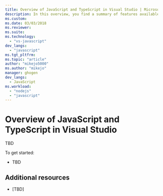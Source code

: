 ```yaml
---
title: Overview of JavaScript and TypeScript in Visual Studio | Microsoft Docs
description: In this overview, you find a summary of features available for JavaScript and TypeScript development in Visual Studio.
ms.custom:
ms.date: 03/03/2018
ms.reviewer:
ms.suite:
ms.technology: 
  - "vs-javascript"
dev_langs:
  - "javascript"
ms.tgt_pltfrm:
ms.topic: "article"
author: "mikejo5000"
ms.author: "mikejo"
manager: ghogen
dev_langs: 
  - JavaScript
ms.workload: 
  - "nodejs"
  - "javascript"
---
```


# Overview of JavaScript and TypeScript in Visual Studio

TBD

To get started:

- TBD

## Additional resources

- [TBD]
